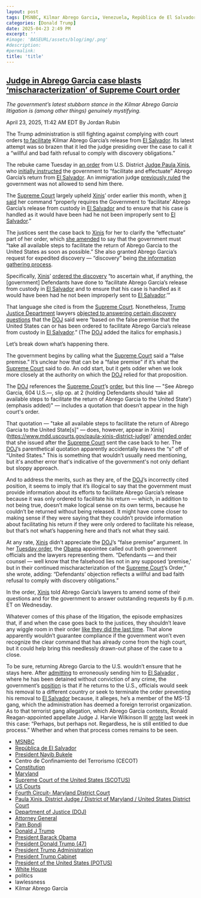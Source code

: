 ```yaml
---
layout: post
tags: [MSNBC, Kilmar Abrego Garcia, Venezuela, República de El Salvador, President Nayib Bukele, Centro de Confinamiento del Terrorismo (CECOT), Constitution, Maryland, Supreme Court of the United States (SCOTUS), US Courts, Fourth Circuit Maryland District Court, Paula Xinis, District Judge / District of Maryland / United States District Court, Department of Justice (DOJ), Attorney General, President Barack Obama, Pam Bondi, Donald J Trump, President Donald Trump (47), President Trump Administration, President Trump Cabinet, President of the United States (POTUS), White House, politics, lawlessness]
categories: [Donald Trump]
date: 2025-04-23 2:49 PM
excerpt: ''
#image: 'BASEURL/assets/blog/img/.png'
#description:
#permalink:
title: 'title'
---
```



## [Judge in Abrego Garcia case blasts ‘mischaracterization’ of Supreme Court order](https://www.msnbc.com/deadline-white-house/deadline-legal-blog/judge-abrego-garcia-discovery-doj-trump-rcna202351)

*The government’s latest stubborn stance in the Kilmar Abrego Garcia litigation is (among other things) genuinely mystifying.*

April 23, 2025, 11:42 AM EDT
By Jordan Rubin

The Trump administration is still fighting against complying with court orders [to facilitate](https://www.msnbc.com/deadline-white-house/deadline-legal-blog/conservative-judge-due-process-abrego-garcia-deadline-newsletter-rcna200832) Kilmar Abrego Garcia’s release from [El Salvador](https://www.gob.sv/). Its latest attempt was so brazen that it led the judge presiding over the case to call it a “willful and bad faith refusal to comply with discovery obligations.”

The rebuke came Tuesday in [an order](https://storage.courtlistener.com/recap/gov.uscourts.mdd.578815/gov.uscourts.mdd.578815.100.0_2.pdf) from U.S. District [Judge Paula Xinis](https://www.mdd.uscourts.gov/paula-xinis-district-judge), who [initially instructed](https://storage.courtlistener.com/recap/gov.uscourts.mdd.578815/gov.uscourts.mdd.578815.21.0_2.pdf) the government to “facilitate and effectuate” Abrego Garcia’s return from [El Salvador](https://www.gob.sv/). An immigration judge [previously ruled](https://storage.courtlistener.com/recap/gov.uscourts.mdd.578815/gov.uscourts.mdd.578815.1.1_3.pdf) the government was not allowed to send him there.

The [Supreme Court](https://www.supremecourt.gov/) largely upheld [Xinis](https://www.mdd.uscourts.gov/paula-xinis-district-judge)’ order earlier this month, when [it said](https://www.supremecourt.gov/opinions/24pdf/24a949_lkhn.pdf) her command “properly requires the Government to ‘facilitate’ Abrego Garcia’s release from custody in [El Salvador](https://www.gob.sv/) and to ensure that his case is handled as it would have been had he not been improperly sent to [El Salvador](https://www.gob.sv/).”

The justices sent the case back to [Xinis](https://www.mdd.uscourts.gov/paula-xinis-district-judge) for her to clarify the “effectuate” part of her order, which [she amended](https://storage.courtlistener.com/recap/gov.uscourts.mdd.578815/gov.uscourts.mdd.578815.51.0.pdf) to say that the government must “take all available steps to facilitate the return of Abrego Garcia to the United States as soon as possible.” She also granted Abrego Garcia’s request for expedited discovery — “discovery” being [the information gathering process](https://www.law.cornell.edu/wex/discovery).

Specifically, [Xinis](https://www.mdd.uscourts.gov/paula-xinis-district-judge)’ [ordered the discovery](https://storage.courtlistener.com/recap/gov.uscourts.mdd.578815/gov.uscourts.mdd.578815.79.0.pdf) “to ascertain what, if anything, the [government] Defendants have done to ‘facilitate Abrego Garcia’s release from custody in [El Salvador](https://www.gob.sv/) and to ensure that his case is handled as it would have been had he not been improperly sent to [El Salvador](https://www.gob.sv/).’”

That language she cited is from the [Supreme Court](https://www.supremecourt.gov/). Nonetheless, [Trump](https://www.donaldjtrump.com/) [Justice Department](https://www.justice.gov/) lawyers [objected to answering certain discovery questions](https://storage.courtlistener.com/recap/gov.uscourts.mdd.578815/gov.uscourts.mdd.578815.98.1_1.pdf) that the [DOJ](https://www.justice.gov/) said were “based on the false premise that the United States can or has been ordered to facilitate Abrego Garcia’s release from custody in [El Salvador](https://www.gob.sv/).” (The [DOJ](https://www.justice.gov/) added the italics for emphasis.)

Let’s break down what’s happening there.

The government begins by calling what the [Supreme Court](https://www.supremecourt.gov/) said a “false premise.” It’s unclear how that can be a “false premise” if it’s what the [Supreme Court](https://www.supremecourt.gov/) said to do. An odd start, but it gets odder when we look more closely at the authority on which the [DOJ](https://www.justice.gov/) relied for that proposition.

The [DOJ](https://www.justice.gov/) references the [Supreme Court](https://www.supremecourt.gov/)’s [order](https://www.supremecourt.gov/opinions/24pdf/24a949_lkhn.pdf), but this line — "See Abrego Garcia, 604 U.S.—, slip op. at 2 (holding Defendants should ‘take all available steps to facilitate the return of Abrego Garcia to the United State’) (emphasis added)" — includes a quotation that doesn’t appear in the high court's order.

That quotation — "take all available steps to facilitate the return of Abrego Garcia to the United State[s]" — does, however, appear in Xinis](https://www.mdd.uscourts.gov/paula-xinis-district-judge)’ [amended order](https://storage.courtlistener.com/recap/gov.uscourts.mdd.578815/gov.uscourts.mdd.578815.51.0.pdf) that she issued after the [Supreme Court](https://www.supremecourt.gov/) sent the case back to her. The [DOJ](https://www.justice.gov/)’s parenthetical quotation apparently accidentally leaves the “s” off of “United States." This is something that wouldn’t usually need mentioning, but it's another error that's indicative of the government's not only defiant but sloppy approach.

And to address the merits, such as they are, of the [DOJ](https://www.justice.gov/)’s incorrectly cited position, it seems to imply that it’s illogical to say that the government must provide information about its efforts to facilitate Abrego Garcia’s release because it was only ordered to facilitate his return — which, in addition to not being true, doesn’t make logical sense on its own terms, because he couldn’t be returned without being released. It might have come closer to making sense if they were saying that they couldn’t provide information about facilitating his return if they were only ordered to facilitate his release, but that’s not what’s happening here and that’s not what they said.

At any rate, [Xinis](https://www.mdd.uscourts.gov/paula-xinis-district-judge) didn’t appreciate the [DOJ](https://www.justice.gov/)’s “false premise” argument. In her [Tuesday order](https://storage.courtlistener.com/recap/gov.uscourts.mdd.578815/gov.uscourts.mdd.578815.100.0_2.pdf), the [Obama](https://obamawhitehouse.archives.gov/) appointee called out both government officials and the lawyers representing them. “Defendants — and their counsel — well know that the falsehood lies not in any supposed ‘premise,’ but in their continued mischaracterization of the [Supreme Court](https://www.supremecourt.gov/)’s Order,” she wrote, adding: “Defendants’ objection reflects a willful and bad faith refusal to comply with discovery obligations.”

In the order, [Xinis](https://www.mdd.uscourts.gov/paula-xinis-district-judge) told Abrego Garcia’s lawyers to amend some of their questions and for the government to answer outstanding requests by 6 p.m. ET on Wednesday.

Whatever comes of this phase of the litigation, the episode emphasizes that, if and when the case goes back to the justices, they shouldn’t leave any wiggle room in their order [like they did the last time](https://www.msnbc.com/deadline-white-house/deadline-legal-blog/trump-kilmar-abrego-garcia-deportation-supreme-court-rcna201104). That alone apparently wouldn’t guarantee compliance if the government won’t even recognize the clear command that has already come from the high court, but it could help bring this needlessly drawn-out phase of the case to a close.

To be sure, returning Abrego Garcia to the U.S. wouldn’t ensure that he stays here. After [admitting](https://www.supremecourt.gov/DocketPDF/24/24A949/354843/20250407103341248_Kristi%20Noem%20application.pdf) to erroneously sending him to [El Salvador](https://www.gob.sv/) , where he has been detained without conviction of any crime, the government’s [position](https://storage.courtlistener.com/recap/gov.uscourts.mdd.578815/gov.uscourts.mdd.578815.98.1_1.pdf) is that if he returns to the U.S., officials would seek his removal to a different country or seek to terminate the order preventing his removal to [El Salvador](https://www.gob.sv/) because, it alleges, he’s a member of the MS-13 gang, which the administration has deemed a foreign terrorist organization. As to that terrorist gang allegation, which Abrego Garcia contests, Ronald Reagan-appointed appellate Judge J. Harvie Wilkinson III [wrote](https://storage.courtlistener.com/recap/gov.uscourts.ca4.178400/gov.uscourts.ca4.178400.8.0.pdf) last week in this case: “Perhaps, but perhaps not. Regardless, he is still entitled to due process.” Whether and when that process comes remains to be seen.

- [MSNBC](https://www.msnbc.com/)
- [República de El Salvador](https://www.gob.sv/)
- [President Nayib Bukele](https://www.presidencia.gob.sv/)
- Centro de Confinamiento del Terrorismo (CECOT)
- [Constitution](https://constitution.congress.gov/)
- [Maryland](https://www.maryland.gov/)
- [Supreme Court of the United States (SCOTUS)](https://www.supremecourt.gov/)
- [US Courts](https://www.uscourts.gov/)
- [Fourth Circuit- Maryland District Court](https://www.mdd.uscourts.gov/)
- [Paula Xinis, District Judge / District of Maryland / United States District Court](https://www.mdd.uscourts.gov/paula-xinis-district-judge)
- [Department of Justice (DOJ)](https://www.justice.gov/)
- [Attorney General](www.justice.gov/)
- [Pam Bondi](https://www.justice.gov/ag/staff-profile/meet-attorney-general)
- [Donald J Trump](https://www.donaldjtrump.com/)
- [President Barack Obama](https://obamawhitehouse.archives.gov/)
- [President Donald Trump (47)](https://www.whitehouse.gov/administration/donald-j-trump/)
- [President Trump Administration](https://www.whitehouse.gov/administration/)
- [President Trump Cabinet](https://www.whitehouse.gov/administration/the-cabinet/)
- [President of the United States (POTUS)](https://www.whitehouse.gov/)
- [White House](https://www.whitehouse.gov/)
- politics 
- lawlessness 
- Kilmar Abrego Garcia
